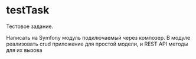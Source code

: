 # testTask
Тестовое задание.

Написать на Symfony модуль подключаемый через композер. В модуле реализовать crud приложение для простой модели, и REST API методы для их вызова
